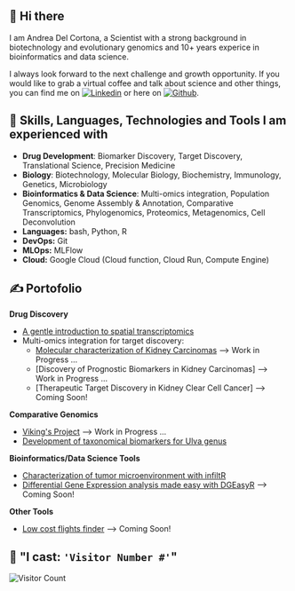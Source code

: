 ## 👋 Hi there  
I am Andrea Del Cortona, a Scientist with a strong background in biotechnology and evolutionary genomics and 10+ years experice in bioinformatics and data science.

I always look forward to the next challenge and growth opportunity.
If you would like to grab a virtual coffee and talk about science and other things, you can find me on [![Linkedin][1.2]][1] or here on [![Github][2.2]][2].

## 🔧 Skills, Languages, Technologies and Tools I am experienced with

- **Drug Development**: Biomarker Discovery, Target Discovery, Translational Science, Precision Medicine
- **Biology**: Biotechnology, Molecular Biology, Biochemistry, Immunology, Genetics, Microbiology
- **Bioinformatics & Data Science**: Multi-omics integration, Population Genomics, Genome Assembly & Annotation, Comparative Transcriptomics, Phylogenomics, Proteomics, Metagenomics, Cell Deconvolution
- **Languages:** bash, Python, R
- **DevOps:** Git
- **MLOps:** MLFlow
- **Cloud:** Google Cloud (Cloud function, Cloud Run, Compute Engine)

## &#x270d; Portofolio

**Drug Discovery**
- [A gentle introduction to spatial transcriptomics](https://19adc99.github.io/AD_spatial/)
- Multi-omics integration for target discovery:
    - [Molecular characterization of Kidney Carcinomas](https://19adc99.github.io/cancer_deploy/dataset-exploration.html) --> Work in Progress ...
    - [Discovery of Prognostic Biomarkers in Kidney Carcinomas] --> Work in Progress ...
    - [Therapeutic Target Discovery in Kidney Clear Cell Cancer] --> Coming Soon!

**Comparative Genomics**
- [Viking's Project](https://19adc99.github.io/vikingsproject/) --> Work in Progress ...
- [Development of taxonomical biomarkers for Ulva genus](https://19adc99.github.io/UlvaOmics/)

**Bioinformatics/Data Science Tools**
- [Characterization of tumor microenvironment with infiltR](https://github.com/19ADC99/infiltR)
- [Differential Gene Expression analysis made easy with DGEasyR](https://github.com/19ADC99/DGEasyR) --> Coming Soon!

**Other Tools**
- [Low cost flights finder](https://github.com/19ADC99/low-cost-flights) --> Coming Soon!


## 🧙 "I cast: `'Visitor Number #'`"

![Visitor Count](https://profile-counter.glitch.me/19ADC99/count.svg)


<!-- Link to icons -->
[1.2]: https://www.flaticon.com/free-icon/linkedin_174857 (linkedin icon)
[2.2]: http://i.imgur.com/9I6NRUm.png (github icon without padding)
<!-- links to your social media accounts -->
[1]: https://www.linkedin.com/in/andrea-del-cortona-86175474/
[2]: https://github.com/19ADC99
